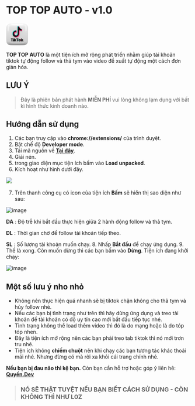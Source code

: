 # TOP TOP AUTO - v1.0
<img src="tiktok.png" width="60">

**TOP TOP AUTO** là một tiện ích mở rộng phát triển nhằm giúp tài khoản tiktok tự động follow và thả tym vào video đề xuất tự động một cách đơn giản hóa.

## LƯU Ý

> Đây là phiên bản phát hành **MIỄN PHÍ** vui lòng không lạm dụng với bất kì hình thức kinh doanh nào.

## Hướng dẫn sử dụng
1.  Các bạn truy cập vào **chrome://extensions/** của trình duyệt.
2.  Bật chế độ **Developer mode**.
3.  Tải mã nguồn về **[Tại đây](https://github.com/quyendz1509/auto-tiktok/releases)**.
4.  Giải nén.
5.  trong giao diện mục tiện ích bấm vào **Load unpacked**.
6.  Kích hoạt như hình dưới đây.

<img src="https://github.com/quyendz1509/auto-tiktok/assets/54476369/1e367876-6539-40e1-9783-0ff2865aaeda">

7.  Trên thanh công cụ có icon của tiện ích **Bấm** sẽ hiển thị sao diện như sau:

![image](https://github.com/quyendz1509/auto-tiktok/assets/54476369/9e60c439-34e7-4f65-8b7d-e6cd6320ab54)

**DA** : Độ trễ khi bắt đầu thực hiện giữa 2 hành động follow và thả tym.

**DL** : Thời gian chờ để follow tài khoản tiếp theo.

**SL** : Số lượng tài khoản muốn chạy.
8.  Nhấp **Bắt đầu** để chạy ứng dụng.
9.  Thế là xong. Còn muốn dừng thì các bạn bấm vào **Dừng**.
Tiện ích đang khởi chạy:

![image](https://github.com/quyendz1509/auto-tiktok/assets/54476369/ff87e94c-6dbb-4a97-93de-4d0eae78e1d4)

## Một số lưu ý nho nhỏ
* Không nên thực hiện quá nhanh sẽ bị tiktok chặn không cho thả tym và hủy follow nhé.
* Nếu các bạn bị tình trạng như trên thì hãy dừng ứng dụng và treo tài khoản để tài khoản có độ uy tín cao mới bắt đầu tiếp tục nhé.
* Tình trạng không thể load thêm video thì đó là do mạng hoặc là do tóp tóp nhen.
* Đây là tiện ích mở rộng nên các bạn phải treo tab tiktok thì nó mới trơn tru nhé.
* Tiện ích không **chiếm chuột** nên khi chạy các bạn tương tác khác thoải mái nhé. Nhưng đừng có mà rời xa khỏi cái trang chính nhé.

**Nếu bạn bị đau não thì kệ bạn.** Còn bạn cần hỗ trợ hoặc góp ý liên hê: **[Quyền.Dev](https://www.facebook.com/quyensb1509/)**

> ### NÓ SẼ THẬT TUYỆT NẾU BẠN BIẾT CÁCH SỬ DỤNG - CÒN KHÔNG THÌ NHƯ L0Z
